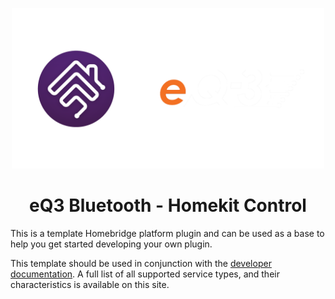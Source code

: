 
<p align="center">

<img src="src\eq3hmebridge.png" width="500">

<h1 align="center">eQ3 Bluetooth - Homekit Control</h1>

</p>

This is a template Homebridge platform plugin and can be used as a base to help you get started developing your own plugin.

This template should be used in conjunction with the [developer documentation](https://developers.homebridge.io/). A full list of all supported service types, and their characteristics is available on this site.




